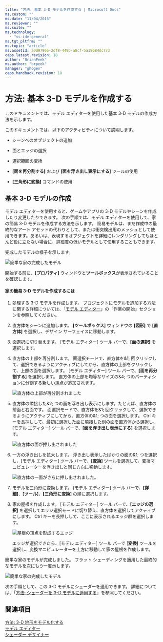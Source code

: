 ```yaml
---
title: "方法: 基本 3-D モデルを作成する | Microsoft Docs"
ms.custom: ""
ms.date: "11/04/2016"
ms.reviewer: ""
ms.suite: ""
ms.technology: 
  - "vs-ide-general"
ms.tgt_pltfrm: ""
ms.topic: "article"
ms.assetid: a0d97966-2df8-449b-a8cf-5a19684dc773
caps.latest.revision: 18
author: "BrianPeek"
ms.author: "brpeek"
manager: "ghogen"
caps.handback.revision: 18
---
```

# <a name="how-to-create-a-basic-3-d-model"></a>方法: 基本 3-D モデルを作成する
このドキュメントでは、モデル エディターを使用した基本 3-D モデルの作成方法を示します。  
  
 このドキュメントでは、以下のアクティビティについて説明します。  
  
-   シーンへのオブジェクトの追加  
  
-   面とエッジの選択  
  
-   選択範囲の変換  
  
-   **[面を再分割する]** および **[面を浮き出し表示にする]** ツールの使用  
  
-   **[三角形に変換]** コマンドの使用  
  
## <a name="creating-a-basic-3-d-model"></a>基本 3-D モデルの作成   
 モデル エディターを使用すると、ゲームやアプリの 3-D モデルやシーンを作成したり変更したりできます。 次の手順では、モデル エディターを使用して、家の簡易 3-D モデルを作成する方法を示します。 簡易モデルは、まだ作成中の最終的なアート アセットの代わりとして、または衝突検出用のメッシュとして使用できます。あるいは、表現するオブジェクトを詳細にレンダリングしてもほとんど役に立たない場合に、詳細度の低いモデルとして使用することもできます。  
  
 完成したモデルの様子を示します。  
  
 ![簡単な家の完成したモデル](../designers/media/gfx_model_demo_house_final.png "gfx_model_demo_house_final")  
  
 開始する前に、**[プロパティ]** ウィンドウと**ツールボックス**が表示されていることを確認します。  
  
#### <a name="to-create-a-simplified-3-d-model-of-a-house"></a>家の簡易 3-D モデルを作成するには  
  
1.  処理する 3-D モデルを作成します。 プロジェクトにモデルを追加する方法に関する詳細については、「[モデル エディター](../designers/model-editor.md)」の「作業の開始」セクションを参照してください。  
  
2.  直方体をシーンに追加します。 **[ツールボックス]** ウィンドウの **[図形]** で **[直方体]** を選択し、デザイン サーフェイスに移動します。  
  
3.  面選択に切り替えます。 [モデル エディター] ツール バーで、**[面の選択]** を選択します。  
  
4.  直方体の上部を再分割します。 面選択モードで、直方体を&1; 回クリックして、選択できるようにアクティブにしてから、直方体の上部をクリックして、上部の面を選択します。 [モデル エディター] ツール バーで、**[面を再分割する]** を選択します。 直方体の上部を均等なサイズの&4; つのパーティションに分割する新しい頂点が追加されます。  
  
     ![直方体の上部が再分割されました](../designers/media/gfx_model_demo_house_subdiv.png "gfx_model_demo_house_subdiv")  
  
5.  直方体の隣接した&2; つの面を浮き出し表示にします。たとえば、直方体の前面と右面です。 面選択モードで、直方体を&1; 回クリックして、選択できるようにアクティブにしてから、直方体の&1; つの面を選択します。 Ctrl キーを長押しして、最初に選択した面に隣接した別の面を直方体から選択し、[モデル エディター] ツール バーで、**[面を浮き出し表示にする]** を選択します。  
  
     ![直方体の面が押し出されました](../designers/media/gfx_model_demo_house_extrude.png "gfx_model_demo_house_extrude")  
  
6.  一方の浮き出しを拡大します。 浮き出し表示したばかりの面の&1; つを選択し、[モデル エディター] ツール バーで、**[変換]** ツールを選択して、変換マニピュレーターを浮き出しと同じ方向に移動します。  
  
     ![直方体の一面がさらに押し出されました。](../designers/media/gfx_model_demo_house_extend.png "gfx_model_demo_house_extend")  
  
7.  モデルを三角形に変換します。 [モデル エディター] ツール バーで、**[詳細]**、**[ツール]**、**[三角形に変換]** の順に選択します。  
  
8.  家の屋根を作成します。 [モデル エディター] ツール バーで、**[エッジの選択]** を選択してエッジ選択モードに切り替え、直方体を選択してアクティブにします。 Ctrl キーを長押しして、ここに表示されるエッジ群を選択します。  
  
     ![屋根の頂点を形成するエッジ](../designers/media/gfx_model_demo_house_edges.png "gfx_model_demo_house_edges")  
  
     エッジが選択できたら、[モデル エディター] ツール バーで **[変換]** ツールを選択し、変換マニピュレーターを上方に移動して家の屋根を作成します。  
  
 簡単な家のモデルが完成しました。 フラット シェーディングを適用した最終的なモデルを次にもう一度示します。  
  
 ![簡単な家の完成したモデル](../designers/media/gfx_model_demo_house_final.png "gfx_model_demo_house_final")  
  
 次の手順として、この 3-D モデルにシェーダーを適用できます。 詳細については、「[方法: シェーダーを 3-D モデルに適用する](../designers/how-to-apply-a-shader-to-a-3-d-model.md)」を参照してください。  
  
## <a name="see-also"></a>関連項目  
 [方法: 3-D 地形をモデル化する](../designers/how-to-model-3-d-terrain.md)   
 [モデル エディター](../designers/model-editor.md)   
 [シェーダー デザイナー](../designers/shader-designer.md)


<!--HONumber=Feb17_HO4-->


